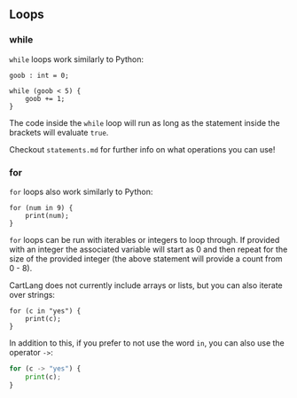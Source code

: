 ## Loops

### while

`while` loops work similarly to Python:

```Odin
goob : int = 0;

while (goob < 5) {
    goob += 1;
}
```
The code inside the `while` loop will run as long as the statement inside the brackets will evaluate `true`.

Checkout `statements.md` for further info on what operations you can use!

### for

`for` loops also work similarly to Python:

```Odin
for (num in 9) {
    print(num);
}
```

`for` loops can be run with iterables or integers to loop through. If provided with an integer the associated variable will start as 0 and then repeat for the size of the provided integer (the above statement will provide a count from 0 - 8).

CartLang does not currently include arrays or lists, but you can also iterate over strings:
```Odin
for (c in "yes") {
    print(c);
}
```

In addition to this, if you prefer to not use the word `in`, you can also use the operator `->`:

```Python
for (c -> "yes") {
    print(c);
}
```

